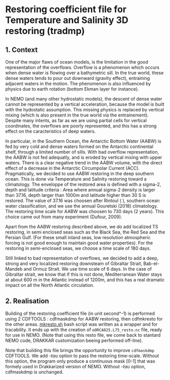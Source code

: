 # Restoring coefficient file for Temperature and Salinity 3D restoring (tradmp)
## 1. Context
One of the major flaws of ocean models, is the limitation in the good representation of the overflows. Overflow is a phenomenon which occurs
when dense water is flowing over a bathymetric sill. In the true world, these dense waters tends to pour out downward (gravity effect), entraining
adjacent waters in the motion. The phenomenon is  also influenced by physics due to earth rotation (bottom Ekman layer for instance).

In NEMO (and many other hydrostatic models), the descent of dense water cannot be represented by a vertical acceleration, because the
model is built with the hydostatic assumption. This missing physics is replaced by vertical mixing (which is also present in the true world via 
the entrainement). Despite many intents, as far as we are using partial cells for vertical coordinates, the overflows are poorly represented,
and this has a strong effect on the caracteristics of deep waters. 

In particular, in the Southern Ocean, the Antarctic Bottom Water (AABW) is fed by very cold and dense waters formed on the Antarctic continental
shelf, through a limited number of sills. With bad overflow representation, the AABW is not fed adequatly, and is eroded  by vertical mixing 
with upper waters. There is a clear negative trend in the AABW volume, with the direct effect of a decrease in the Antarctic Circumpolar 
Current (ACC).  Pragmatically, we decided to use AABW restoring in the deep southern ocean. This is done via Temperature and Salinity restoring 
toward a climatology. The enveloppe of the restored area is defined with a sigma-2, depth and latitude criteria : Area where annual sigma-2 
density is larger than 37.16, depth larger than 1000m and latitude higher than 30 S is restored.  The value of 37.16 was choosen after 
Rintoul (    ), southern ocean water classification, and we use the annual Gouretski (2018) climatology.  The restoring time scale for AABW was 
choosen to 730 days (2 years). This choice came out from many experiment (Dufour, 2009).

Apart from the AABW restoring described above, we do add  localized TS restoring, in semi enclosed seas such as the Black Sea, the Red Sea and 
the Persian Gulf. (For these small inland seas, low resolution atmospheric forcing is not good enough to maintain good water properties). For 
the restoring in semi-enclosed seas, we choose a time scale of 180 days.

Still linked to bad representation of overflows, we decided to add a deep, strong and very localized restoring downsteam of Gibraltar Strait, 
Bab-el-Mandeb and Ormuz Strait. We use time scale of 6 days.   In the case of Gibraltar strait, we know that if this is not done, Mediterranean 
Water stays at about 600 m in the Atlantic instead of 1200m, and this has a real dramatic impact on all the North Atlantic circulation.


## 2. Realisation
Building of the restoring coefficient file (in unit second^-1) is performed using 2 CDFTOOLS : cdfmaskdmp for AABW restoring, then cdfmkresto 
for the other areas. [mkresto.sh](./mkresto.sh) 
bash script was written as a wrapper and for tracability. It ends up with the creation of `eORCA025.L75_resto.nc` file, ready for use in 
NEMO. (Note that using this resto file, we come back to stantard NEMO code, DRAKKAR customization beeing  performed off-line).

Note that building this file brings the opportunity to improve `cdfmaskdmp` CDFTOOLS.  We add *-tau* option to pass the restoring time-scale. 
Without this option, the program only produce a continuous mask [0-1] that was formely used in Drakkarized version of NEMO. Without *-tau* 
option, cdfmaskdmp is unchanged.
